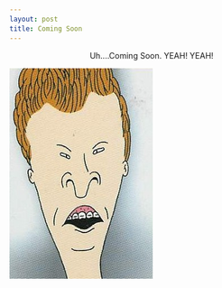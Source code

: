 ```yaml
---
layout: post
title: Coming Soon
---
```


<center>Uh....Coming Soon. YEAH! YEAH!</center> 

![He Said Coming](/images/butt_head.jpg "He Said Coming")